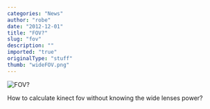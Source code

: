 ```yaml
---
categories: "News"
author: "robe"
date: "2012-12-01"
title: "FOV?"
slug: "fov"
description: ""
imported: "true"
originalType: "stuff"
thumb: "wideFOV.png"
---
```



![FOV?](wideFOV.png)

How to calculate kinect fov without knowing the wide lenses power?


